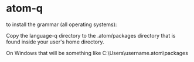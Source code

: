 # atom-q

to install the grammar (all operating systems):

Copy the language-q directory to the .atom/packages directory that is found inside your user's home directory.

On Windows that will be something like C:\Users\username\.atom\packages
